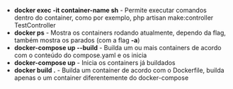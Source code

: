 - **docker exec -it container-name sh** - Permite executar comandos dentro do container, como por exemplo, php artisan make:controller TestController
- **docker ps** - Mostra os containers rodando atualmente, dependo da flag, também mostra os parados (com a flag **-a**)
- **docker-compose up --build** - Builda um ou mais containers de acordo com o conteúdo do compose.yaml e os inicia
- **docker-compose up** - Inicia os containers já buildados
- **docker build .** - Builda um container de acordo com o Dockerfile, builda apenas o um container diferentemente do docker-compose
